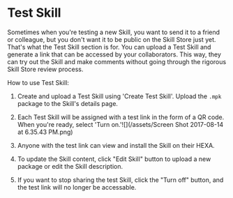 # Test Skill

Sometimes when you're testing a new Skill, you want to send it to a friend or colleague, but you don't want it to be public on the Skill Store just yet. That's what the Test Skill section is for. You can upload a Test Skill and generate a link that can be accessed by your collaborators. This way, they can try out the Skill and make comments without going through the rigorous Skill Store review process.

How to use Test Skill: 

1. Create and upload a Test Skill using 'Create Test Skill'. Upload the `.mpk` package to the Skill's details page. 

2. Each Test Skill will be assigned with a test link in the form of a QR code. When you're ready, select 'Turn on.'![](/assets/Screen Shot 2017-08-14 at 6.35.43 PM.png)

3. Anyone with the test link can view and install the Skill on their HEXA.

4. To update the Skill content, click "Edit Skill" button to upload a new package or edit the Skill description. 

5. If you want to stop sharing the test Skill, click the "Turn off" button, and the test link will no longer be accessable.

